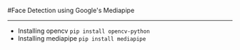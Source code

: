 #Face Detection using Google's Mediapipe

---
- Installing opencv `pip install opencv-python`
- Installing mediapipe `pip install mediapipe`